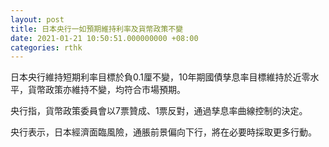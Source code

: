 ```yaml
---
layout: post
title: 日本央行一如預期維持利率及貨幣政策不變
date: 2021-01-21 10:50:51.000000000 +08:00
categories: rthk
---
```


日本央行維持短期利率目標於負0.1厘不變，10年期國債孳息率目標維持於近零水平，貨幣政策亦維持不變，均符合市場預期。

央行指，貨幣政策委員會以7票贊成、1票反對，通過孳息率曲線控制的決定。

央行表示，日本經濟面臨風險，通脹前景偏向下行，將在必要時採取更多行動。

